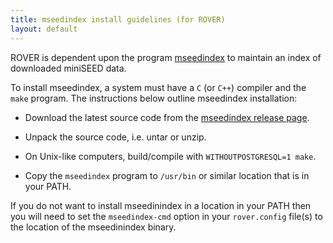 ```yaml
---
title: mseedindex install guidelines (for ROVER)
layout: default
---
```


ROVER is dependent upon the program [mseedindex](https://github.com/iris-edu/mseedindex) to maintain an index of downloaded miniSEED data.

To install mseedindex, a system must have a `C` (or `C++`) compiler and the `make` program. The instructions below outline mseedindex installation:

* Download the latest source code from the
  [mseedindex release page](https://github.com/iris-edu/mseedindex/releases).

* Unpack the source code, i.e. untar or unzip.

* On Unix-like computers, build/compile with `WITHOUTPOSTGRESQL=1 make`.

* Copy the `mseedindex` program to `/usr/bin` or similar location that is in your PATH.

If you do not want to install mseedinindex in a location in your PATH then you will need to set the `mseedindex-cmd` option in your `rover.config` file(s) to the location of the mseedinindex binary.
